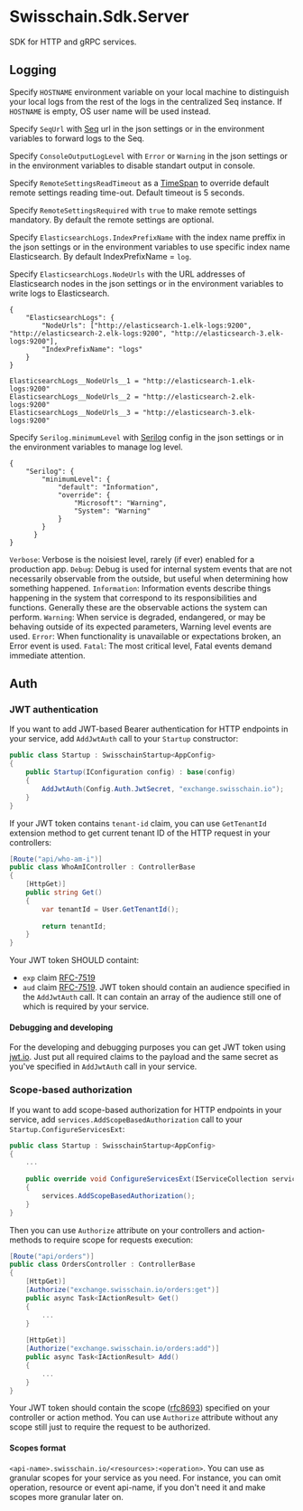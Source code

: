 # Swisschain.Sdk.Server

SDK for HTTP and gRPC services.

## Logging

Specify `HOSTNAME` environment variable on your local machine to distinguish your local logs from the rest of the logs in the centralized Seq instance.
If `HOSTNAME` is empty, OS user name will be used instead.

Specify `SeqUrl` with [Seq](https://datalust.co/seq) url in the json settings or in the environment variables to forward logs to the Seq.

Specify `ConsoleOutputLogLevel` with `Error` or `Warning` in the json settings or in the environment variables to disable standart output in console.

Specify `RemoteSettingsReadTimeout` as a [TimeSpan](https://docs.microsoft.com/en-us/dotnet/standard/base-types/standard-timespan-format-strings) to override default remote settings reading time-out. Default timeout is 5 seconds.

Specify `RemoteSettingsRequired` with `true` to make remote settings mandatory. By default the remote settings are optional.

Specify `ElasticsearchLogs.IndexPrefixName` with the index name preffix in the json settings or in the environment variables to use specific index name Elasticsearch. By default IndexPrefixName = `log`.

Specify `ElasticsearchLogs.NodeUrls` with the URL addresses of Elasticsearch nodes in the json settings or in the environment variables to write logs to Elasticsearch.
```
{
	"ElasticsearchLogs": {
		"NodeUrls": ["http://elasticsearch-1.elk-logs:9200", "http://elasticsearch-2.elk-logs:9200", "http://elasticsearch-3.elk-logs:9200"],
		"IndexPrefixName": "logs"
	}
}
```
```
ElasticsearchLogs__NodeUrls__1 = "http://elasticsearch-1.elk-logs:9200"
ElasticsearchLogs__NodeUrls__2 = "http://elasticsearch-2.elk-logs:9200"
ElasticsearchLogs__NodeUrls__3 = "http://elasticsearch-3.elk-logs:9200"
```

Specify `Serilog.minimumLevel` with [Serilog](https://github.com/serilog/serilog-settings-configuration) config in the json settings or in the environment variables to manage log level.
```
{
	"Serilog": {
		"minimumLevel": {
			"default": "Information",
			"override": {
				"Microsoft": "Warning",
				"System": "Warning"
			}
		}
	  }
}
```

`Verbose`:	Verbose is the noisiest level, rarely (if ever) enabled for a production app.
`Debug`:	Debug is used for internal system events that are not necessarily observable from the outside, but useful when determining how something happened.
`Information`:	Information events describe things happening in the system that correspond to its responsibilities and functions. Generally these are the observable actions the system can perform.
`Warning`:	When service is degraded, endangered, or may be behaving outside of its expected parameters, Warning level events are used.
`Error`:	When functionality is unavailable or expectations broken, an Error event is used.
`Fatal`:	The most critical level, Fatal events demand immediate attention.





## Auth

### JWT authentication

If you want to add JWT-based Bearer authentication for HTTP endpoints in your service, add `AddJwtAuth` call to your `Startup` constructor:

```c#
public class Startup : SwisschainStartup<AppConfig>
{
    public Startup(IConfiguration config) : base(config)
    {
        AddJwtAuth(Config.Auth.JwtSecret, "exchange.swisschain.io");
    }
}
```

If your JWT token contains `tenant-id` claim, you can use `GetTenantId` extension method to get current tenant ID of the HTTP request in your controllers:

```c#
[Route("api/who-am-i")]
public class WhoAmIController : ControllerBase
{
    [HttpGet)]
    public string Get()
    {
        var tenantId = User.GetTenantId();
        
        return tenantId;
    }
}
```

Your JWT token SHOULD containt:

* `exp` claim [RFC-7519](https://tools.ietf.org/html/rfc7519#section-4.1.4)
* `aud` claim [RFC-7519](https://tools.ietf.org/html/rfc7519#section-4.1.3). JWT token should contain an audience specified in the `AddJwtAuth` call. 
It can contain an array of the audience still one of which is required by your service.

#### Debugging and developing

For the developing and debugging purposes you can get JWT token using [jwt.io](https://jwt.io). Just put all required claims to the payload and the same secret as you've specified in
`AddJwtAuth` call in your service.

### Scope-based authorization

If you want to add scope-based authorization for HTTP endpoints in your service, add `services.AddScopeBasedAuthorization` call to your `Startup.ConfigureServicesExt`:

```c#
public class Startup : SwisschainStartup<AppConfig>
{
    ...
    
    public override void ConfigureServicesExt(IServiceCollection services)
    {
        services.AddScopeBasedAuthorization();
    }
}
```

Then you can use `Authorize` attribute on your controllers and action-methods to require scope for requests execution:

```c#
[Route("api/orders")]
public class OrdersController : ControllerBase
{
    [HttpGet)]
    [Authorize("exchange.swisschain.io/orders:get")]
    public async Task<IActionResult> Get()
    {
        ...
    }
    
    [HttpGet)]
    [Authorize("exchange.swisschain.io/orders:add")]
    public async Task<IActionResult> Add()
    {
        ...
    }
}
```

Your JWT token should contain the scope ([rfc8693](https://tools.ietf.org/html/rfc8693)) specified on your controller or action method. You can use `Authorize` attribute without any scope still just to require the request to be authorized.

#### Scopes format

`<api-name>.swisschain.io/<resources>:<operation>`. You can use as granular scopes for your service as you need. For instance, you can omit operation, resource or event api-name,  if you don't need it and make scopes more granular later on.
